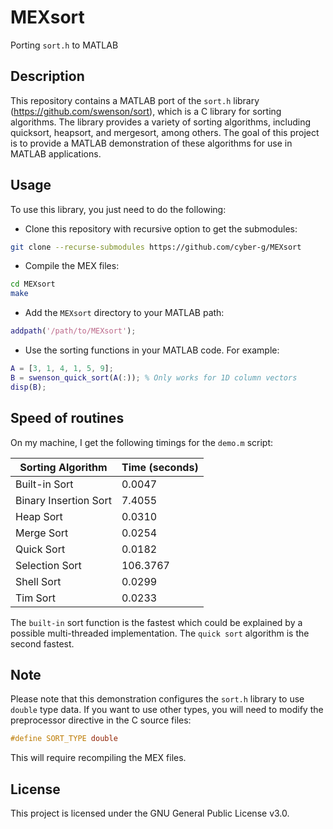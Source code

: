 # MEXsort
Porting `sort.h` to MATLAB

## Description
This repository contains a MATLAB port of the `sort.h` library
(https://github.com/swenson/sort), which is a C library for sorting algorithms.
The library provides a variety of sorting algorithms, including quicksort,
heapsort, and mergesort, among others. The goal of this project is to provide a
MATLAB demonstration of these algorithms for use in MATLAB applications.

## Usage
To use this library, you just need to do the following:
* Clone this repository with recursive option to get the submodules:
```bash
git clone --recurse-submodules https://github.com/cyber-g/MEXsort
```
* Compile the MEX files:
```bash
cd MEXsort
make
```
* Add the `MEXsort` directory to your MATLAB path:
```matlab
addpath('/path/to/MEXsort');
```
* Use the sorting functions in your MATLAB code. For example:
```matlab
A = [3, 1, 4, 1, 5, 9];
B = swenson_quick_sort(A(:)); % Only works for 1D column vectors
disp(B);
```
## Speed of routines
On my machine, I get the following timings for the `demo.m` script:

| Sorting Algorithm        | Time (seconds) |
|--------------------------|----------------|
| Built-in Sort            | 0.0047         |
| Binary Insertion Sort    | 7.4055         |
| Heap Sort                | 0.0310         |
| Merge Sort               | 0.0254         |
| Quick Sort               | 0.0182         |
| Selection Sort           | 106.3767       |
| Shell Sort               | 0.0299         |
| Tim Sort                 | 0.0233         |

The `built-in` sort function is the fastest which could be explained by a
possible multi-threaded implementation. The `quick sort` algorithm is the second
fastest. 



## Note
Please note that this demonstration configures the `sort.h` library to use
`double` type data. If you want to use other types, you will need to modify the
preprocessor directive in the C source files:
```c
#define SORT_TYPE double
```
This will require recompiling the MEX files.

## License
This project is licensed under the GNU General Public License v3.0. 

